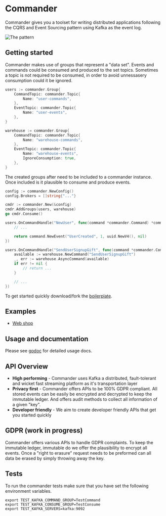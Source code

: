 # Commander

Commander gives you a toolset for writing distributed applications following the CQRS and Event Sourcing pattern using Kafka as the event log.

![The pattern](https://github.com/sysco-middleware/commander/wiki/commander-pattern.jpg)

## Getting started

Commander makes use of groups that represent a "data set". Events and commands could be consumed and produced to the set topics. Sometimes a topic is not required to be consumed, in order to avoid unnessasery consumption could it be ignored.

```go
users := commander.Group{
	CommandTopic: commander.Topic{
		Name: "user-commands",
	},
	EventTopic: commander.Topic{
		Name: "user-events",
	},
}

warehouse := commander.Group{
	CommandTopic: commander.Topic{
		Name: "warehouse-commands",
	},
	EventTopic: commander.Topic{
		Name: "warehouse-events",
		IgnoreConsumption: true,
	},
}
```

The created groups after need to be included to a commander instance. Once included is it plausible to consume and produce events.

```go
config := commander.NewConfig()
config.Brokers = []string{"..."}

cmdr := commander.New(&config)
cmdr.AddGroups(users, warehouse)
go cmdr.Consume()

users.OnCommandHandle("NewUser", func(command *commander.Command) *commander.Event {
	// ...

	return command.NewEvent("UserCreated", 1, uuid.NewV4(), nil)
})

users.OnCommandHandle("SendUserSignupGift", func(command *commander.Command) *commander.Event {
	available := warehouse.NewCommand("SendUserSignupGift")
	_, err := warehouse.AsyncCommand(available)
	if err != nil {
		// return ...
	}

	// ...
})
```

To get started quickly download/fork the [boilerplate](https://github.com/sysco-middleware/commander-boilerplate).

## Examples

- [Web shop](https://github.com/jeroenrinzema/commander-sock-store-example)

## Usage and documentation

Please see [godoc](https://godoc.org/github.com/sysco-middleware/commander) for detailed usage docs.

## API Overview

- **High performing** - Commander uses Kafka a distributed, fault-tolerant and wicket fast streaming platform as it's transportation layer
- **Privacy first** - Commander offers APIs to be 100% GDPR compliant. All stored events can be easily be encrypted and decrypted to keep the immutable ledger. And offers audit methods to collect all information of a given "key".
- **Developer friendly** - We aim to create developer friendly APIs that get you started quickly

## GDPR (work in progress)

Commander offers various APIs to handle GDPR complaints. To keep the immutable ledger, immutable do we offer the plausibility to encrypt all events. Once a "right to erasure" request needs to be preformed can all data be erased by simply throwing away the key.

## Tests

To run the commander tests make sure that you have set the following environment variables.

```
export TEST_KAFKA_COMMAND_GROUP=TestCommand
export TEST_KAFKA_CONSUME_GROUP=TestConsume
export TEST_KAFKA_SERVERS=kafka:9092
```
